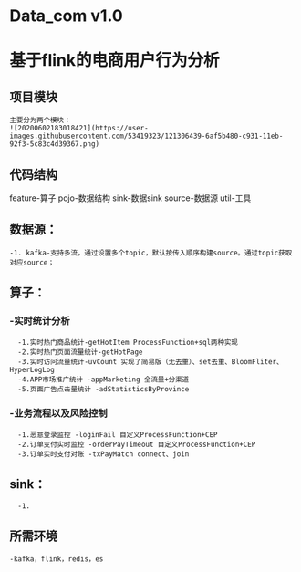 # Data_com v1.0
# 基于flink的电商用户行为分析
## 项目模块
    主要分为两个模块：
    ![20200602183018421](https://user-images.githubusercontent.com/53419323/121306439-6af5b480-c931-11eb-92f3-5c83c4d39367.png)
## 代码结构
   feature-算子
   pojo-数据结构
   sink-数据sink
   source-数据源
   util-工具
## 数据源：
    -1. kafka-支持多流，通过设置多个topic，默认按传入顺序构建source。通过topic获取对应source；
## 算子：
   ### -实时统计分析
      -1.实时热门商品统计-getHotItem ProcessFunction+sql两种实现
      -2.实时热门页面流量统计-getHotPage 
      -3.实时访问流量统计-uvCount 实现了简易版（无去重）、set去重、BloomFliter、HyperLogLog
      -4.APP市场推广统计 -appMarketing 全流量+分渠道
      -5.页面广告点击量统计 -adStatisticsByProvince 
   ### -业务流程以及风险控制
      -1.恶意登录监控 -loginFail 自定义ProcessFunction+CEP
      -2.订单支付实时监控 -orderPayTimeout 自定义ProcessFunction+CEP
      -3.订单实时支付对账 -txPayMatch connect、join
## sink：
      -1.
## 所需环境
    -kafka，flink，redis，es
